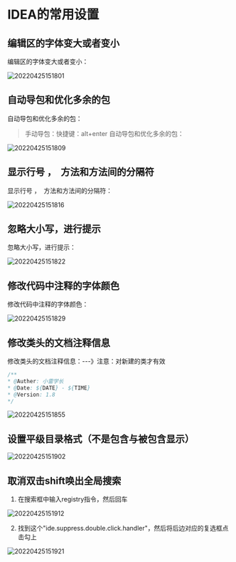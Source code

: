 # IDEA的常用设置

## 编辑区的字体变大或者变小

编辑区的字体变大或者变小：

![20220425151801](https://xleixz.oss-cn-nanjing.aliyuncs.com/typora-img/20220425151801.png)

## 自动导包和优化多余的包

自动导包和优化多余的包：
> 手动导包：快捷键：alt+enter
> 自动导包和优化多余的包：

![20220425151809](https://xleixz.oss-cn-nanjing.aliyuncs.com/typora-img/20220425151809.png)

## 显示行号 ，  方法和方法间的分隔符

显示行号 ，  方法和方法间的分隔符：

![20220425151816](https://xleixz.oss-cn-nanjing.aliyuncs.com/typora-img/20220425151816.png)

## 忽略大小写，进行提示

忽略大小写，进行提示：

![20220425151822](https://xleixz.oss-cn-nanjing.aliyuncs.com/typora-img/20220425151822.png)

## 修改代码中注释的字体颜色

修改代码中注释的字体颜色：

![20220425151829](https://xleixz.oss-cn-nanjing.aliyuncs.com/typora-img/20220425151829.png)

## 修改类头的文档注释信息

修改类头的文档注释信息：---》注意：对新建的类才有效

```java
/**
* @Auther: 小雷学长
* @Date: ${DATE} - ${TIME}
* @Version: 1.8
*/
```

![20220425151855](https://xleixz.oss-cn-nanjing.aliyuncs.com/typora-img/20220425151855.png)

## 设置平级目录格式（不是包含与被包含显示）

![20220425151902](https://xleixz.oss-cn-nanjing.aliyuncs.com/typora-img/20220425151902.png)

## 取消双击shift唤出全局搜索

1. 在搜索框中输入registry指令，然后回车

![20220425151912](https://xleixz.oss-cn-nanjing.aliyuncs.com/typora-img/20220425151912.png)

2. 找到这个"ide.suppress.double.click.handler"，然后将后边对应的复选框点击勾上

![20220425151921](https://xleixz.oss-cn-nanjing.aliyuncs.com/typora-img/20220425151921.png)

